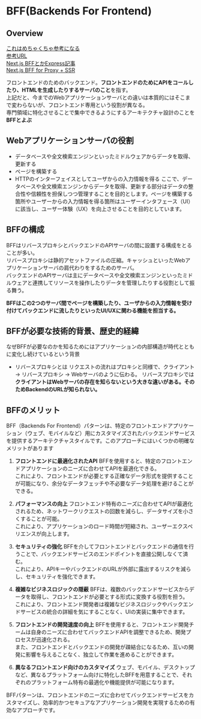 # BFF(Backends For Frontend)

## Overview

[これはめちゃくちゃ参考になる](https://atmarkit.itmedia.co.jp/ait/articles/1805/18/news022.html)  
[参考URL](https://atmarkit.itmedia.co.jp/ait/articles/1803/12/news012.html)  
[Next.js BFFとかExpress記事](https://zenn.dev/peg/articles/1878a6d6661295)  
[Next.js BFF for Proxy + SSR](https://scrapbox.io/ebiken/Next.js_BFF_for_Proxy_+_SSR)  

フロントエンドのためのバックエンド。**フロントエンドのためにAPIをコールしたり、HTMLを生成したりするサーバのこと**を指す。  
上記だと、今までのWebアプリケーションサーバとの違いは本質的にはそこまで変わらないが、フロントエンド専用という役割が異なる。  
専門領域に特化させることで集中できるようにするアーキテクチャ設計のことを**BFFとよぶ**

## Webアプリケーションサーバの役割

- データベースや全文検索エンジンといったミドルウェアからデータを取得、更新する
- ページを構築する
- HTTPのインターフェイスとしてユーザからの入力情報を得る
ここで、データベースや全文検索エンジンからデータを取得、更新する部分はデータの整合性や信頼性を担保しつつ管理することを目的とします。ページを構築する箇所やユーザーからの入力情報を得る箇所はユーザーインタフェース（UI）に該当し、ユーザー体験（UX）を向上させることを目的としています。

## BFFの構成

BFFはリバースプロキシとバックエンドのAPIサーバの間に設置する構成をとることが多い。  
リバースプロキシは静的アセットファイルの圧縮。キャッシュといったWebアプリケーションサーバの肩代わりをするためのサーバ。  
バックエンドのAPIサーバは主にデータベースや全文検索エンジンといったミドルウェアと連携してリソースを操作したりデータを管理したりする役割として振る舞う。

**BFFはこの2つのサーバ間でページを構築したり、ユーザからの入力情報を受け付けてバックエンドに流したりといったUI/UXに関わる機能を担当する。**

## BFFが必要な技術的背景、歴史的経緯

なぜBFFが必要なのかを知るためにはアプリケーションの内部構造が時代とともに変化し続けているという背景

- リバースプロキシとは
リクエストの流れはプロキシと同様で、クライアント → リバースプロキシ → Webサーバのように伝わる。
リバースプロキシでは**クライアントはWebサーバの存在を知らないという大きな違いがある。そのためBackendのURLが知られない。**

## BFFのメリット

BFF（Backends For Frontend）パターンは、特定のフロントエンドアプリケーション（ウェブ、モバイルなど）用にカスタマイズされたバックエンドサービスを提供するアーキテクチャスタイルです。このアプローチにはいくつかの明確なメリットがあります

1. **フロントエンドに最適化されたAPI**
    BFFを使用すると、特定のフロントエンドアプリケーションのニーズに合わせてAPIを最適化できる。  
    これにより、フロントエンドが必要とする正確なデータ形式を提供することが可能になり、余分なデータフェッチや不必要なデータ処理を避けることができる。
2. **パフォーマンスの向上**
    フロントエンド特有のニーズに合わせてAPIが最適化されるため、ネットワークリクエストの回数を減らし、データサイズを小さくすることが可能。  
    これにより、アプリケーションのロード時間が短縮され、ユーザーエクスペリエンスが向上します。

3. **セキュリティの強化**
    BFFを介してフロントエンドとバックエンドの通信を行うことで、バックエンドサービスのエンドポイントを直接公開しなくて済む。  
    これにより、APIキーやバックエンドのURLが外部に露出するリスクを減らし、セキュリティを強化できます。

4. **複雑なビジネスロジックの隠蔽**
    BFFは、複数のバックエンドサービスからデータを取得し、フロントエンドが必要とする形式に変換する役割を担う。  
    これにより、フロントエンド開発者は複雑なビジネスロジックやバックエンドサービスの統合の詳細を気にすることなく、UIの実装に集中できます。

5. **フロントエンドの開発速度の向上**
    BFFを使用すると、フロントエンド開発チームは自身のニーズに合わせてバックエンドAPIを調整できるため、開発プロセスが迅速化される。  
    また、フロントエンドとバックエンドの開発が疎結合になるため、互いの開発に影響を与えることなく、独立して作業を進めることができます。

6. **異なるフロントエンド向けのカスタマイズ**
    ウェブ、モバイル、デスクトップなど、異なるプラットフォーム向けに特化したBFFを用意することで、それぞれのプラットフォーム特有の最適化や機能提供が可能になります。

BFFパターンは、フロントエンドのニーズに合わせてバックエンドサービスをカスタマイズし、効率的かつセキュアなアプリケーション開発を実現するための有効なアプローチです。
